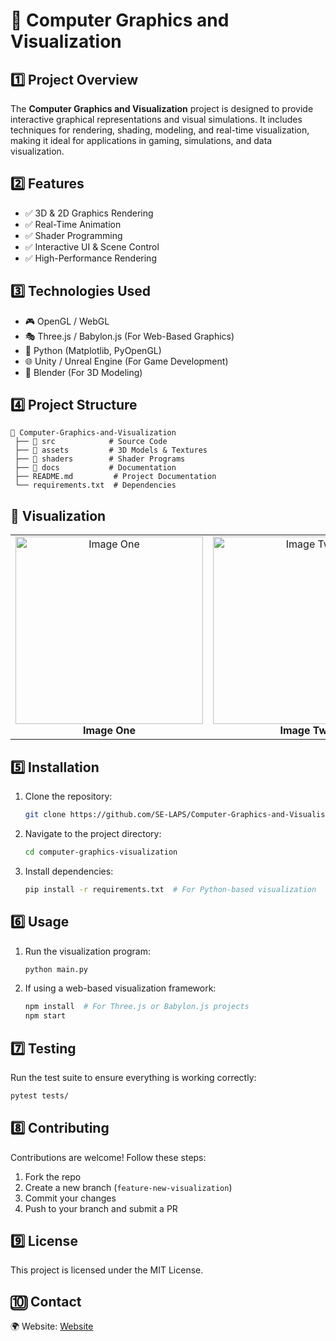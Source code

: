 # 🎨 Computer Graphics and Visualization

## 1️⃣ Project Overview
The **Computer Graphics and Visualization** project is designed to provide interactive graphical representations and visual simulations. It includes techniques for rendering, shading, modeling, and real-time visualization, making it ideal for applications in gaming, simulations, and data visualization.

## 2️⃣ Features
- ✅ 3D & 2D Graphics Rendering 
- ✅ Real-Time Animation 
- ✅ Shader Programming 
- ✅ Interactive UI & Scene Control 
- ✅ High-Performance Rendering 

## 3️⃣ Technologies Used
- 🎮 OpenGL / WebGL
- 🎭 Three.js / Babylon.js (For Web-Based Graphics)
- 🐍 Python (Matplotlib, PyOpenGL)
- 🌐 Unity / Unreal Engine (For Game Development)
- 🎨 Blender (For 3D Modeling)

## 4️⃣ Project Structure
```
📁 Computer-Graphics-and-Visualization
 ├── 📂 src            # Source Code
 ├── 📂 assets         # 3D Models & Textures
 ├── 📂 shaders        # Shader Programs
 ├── 📂 docs           # Documentation
 ├── README.md         # Project Documentation
 └── requirements.txt  # Dependencies
```
## 📸 Visualization
<table>
  <tr>
    <td align="center">
      <img src="path/to/image1.png" width="300" alt="Image One"/>
      <br/>
      <b>Image One</b>
    </td>
    <td align="center">
      <img src="path/to/image2.png" width="300" alt="Image Two"/>
      <br/>
      <b>Image Two</b>
    </td>
  </tr>
</table>

## 5️⃣ Installation
1. Clone the repository:
   ```sh
   git clone https://github.com/SE-LAPS/Computer-Graphics-and-Visualisation.git
   ```
2. Navigate to the project directory:
   ```sh
   cd computer-graphics-visualization
   ```
3. Install dependencies:
   ```sh
   pip install -r requirements.txt  # For Python-based visualization
   ```

## 6️⃣ Usage
1. Run the visualization program:
   ```sh
   python main.py
   ```
2. If using a web-based visualization framework:
   ```sh
   npm install  # For Three.js or Babylon.js projects
   npm start
   ```

## 7️⃣ Testing
Run the test suite to ensure everything is working correctly:
```sh
pytest tests/
```

## 8️⃣ Contributing
Contributions are welcome! Follow these steps:
1. Fork the repo
2. Create a new branch (`feature-new-visualization`)
3. Commit your changes
4. Push to your branch and submit a PR

## 9️⃣ License
This project is licensed under the MIT License.

## 🔟 Contact

🌍 Website: [Website](https://codeshow-lapz.web.app)  
